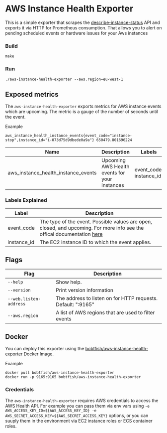 # AWS Instance Health Exporter

This is a simple exporter that scrapes the [describe-instance-status](https://docs.aws.amazon.com/cli/latest/reference/ec2/describe-instance-status.html) API and exports it via HTTP for Prometheus consumption. That allows you to alert on pending scheduled events or hardware issues for your Aws instances


### Build
```
make
```

### Run
```
./aws-instance-health-exporter --aws.region=eu-west-1
```

## Exposed metrics
The `aws-instance-health-exporter` exports metrics for AWS instance events which are upcoming. The metric is a gauge of the number of seconds until the event.

Example
```
aws_instance_health_instance_events{event_code="instance-stop",instance_id="i-073d75d9dbede0a9a"} 650479.801696224
```

Name | Description | Labels
-----|-----|-----
aws_instance_health_instance_events | Upcoming AWS Health events for your instances | event_code, instance_id

### Labels Explained
Label | Description
-----|-----
event_code | The type of the event. Possible values are open, closed, and upcoming. For more info see the offical documentation [here](https://docs.aws.amazon.com/cli/latest/reference/ec2/describe-instance-status.html)
instance_id | The EC2 instance ID to which the event applies.

## Flags
Flag | Description
-----|-----
`--help` | Show help.
`--version` | Print version information
`--web.listen-address` | The address to listen on for HTTP requests. Default: ":9165"
`--aws.region` | A list of AWS regions that are used to filter events

## Docker
You can deploy this exporter using the [bobtfish/aws-instance-health-exporter](https://hub.docker.com/r/bobtfish/aws-instance-health-exporter/) Docker Image.

Example
```
docker pull bobtfish/aws-instance-health-exporter
docker run -p 9165:9165 bobtfish/aws-instance-health-exporter
```

### Credentials
The `aws-instance-health-exporter` requires AWS credentials to access the AWS Health API. For example you can pass them via env vars using `-e AWS_ACCESS_KEY_ID=${AWS_ACCESS_KEY_ID} -e AWS_SECRET_ACCESS_KEY=${AWS_SECRET_ACCESS_KEY}` options, or you can suuply them in the environment via EC2 instance roles or ECS container roles.


